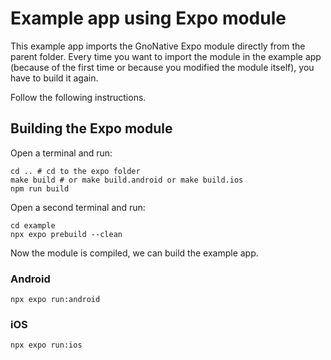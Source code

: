# Example app using Expo module

This example app imports the GnoNative Expo module directly from the parent
folder. Every time you want to import the module in the example app (because of
the first time or because you modified the module itself), you have to build it
again.

Follow the following instructions.

## Building the Expo module

Open a terminal and run:

```
cd .. # cd to the expo folder
make build # or make build.android or make build.ios
npm run build
```

Open a second terminal and run:

```
cd example
npx expo prebuild --clean
```

Now the module is compiled, we can build the example app.

### Android

```
npx expo run:android
```

### iOS

```
npx expo run:ios
```
